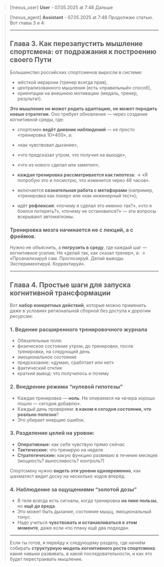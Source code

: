 >[!nexus_user] **User** - 07.05.2025 at 7:48
> Дальше
<!-- UID: bbb2190c-51d8-4b44-909b-9e4fbb06fac8 -->




>[!nexus_agent] **Assistant** - 07.05.2025 at 7:48
> Продолжаю статью. Вот главы 3 и 4:
> 
> ---
> 
> ## **Глава 3. Как перезапустить мышление спортсмена: от подражания к построению своего Пути**
> 
> Большинство российских спортсменов выросли в системе:
> - жёсткой иерархии (тренер всегда прав), 
> - централизованного мышления (есть «правильный» способ), 
> - ориентации на внешнюю мотивацию (медаль, тренер, результат). 
> 
> **Это мышление не может родить адаптацию, не может породить новые стратегии.** 
> Оно требует обновления — через создание когнитивной среды, где:
> 
> - спортсмен **ведёт дневник наблюдений** — не просто «тренировка 10×400», а:
>  - «как чувствовал дыхание», 
>  - «что предсказал утром, что получил на выходе», 
>  - «что из нового сделал или заметил»; 
> 
> - **каждая тренировка рассматривается как гипотеза**: 
>  → «Я попробую это и посмотрю, что изменится через 48 часов». 
> 
> - включается **сознательная работа с метафорами** (например, «тренировка как покер» или «как инженерный тест»); 
> 
> - идёт **рефлексия**: «почему я сделал это именно так?», «что я боялся потерять?», «почему не остановился?» — эти вопросы вскрывают автоматизмы.
> 
> ### **Тренировка мозга начинается не с лекций, а с фреймов.**
> 
> Нужно не объяснить, а **погрузить в среду**, где каждый шаг — когнитивное усилие. Не «делай так, как сказал тренер», а: 
> → «Проанализируй сам. Прогнозируй. Делай выводы. Экспериментируй. Корректируй».
> 
> ---
> 
> ## **Глава 4. Простые шаги для запуска когнитивной трансформации**
> 
> Вот **набор конкретных действий**, которые можно применить даже в условиях региональной сборной без доступа к дорогим ресурсам:
> 
> ### 1. **Ведение расширенного тренировочного журнала**
> - Обязательные поля:
>  - физическое состояние утром, до тренировки, после тренировки, на следующий день 
>  - эмоциональное состояние 
>  - предсказание: «думаю, сработает или нет» 
>  - фактический отклик 
>  - краткий вывод: что получилось и почему 
> 
> ### 2. **Внедрение режима “нулевой гипотезы”**
> - Каждая тренировка — **ноль**. Не опираемся на «вчера хорошо пошло — сегодня добавлю». 
> - Каждый день проверяем: **в каком я сегодня состоянии, что реально полезно**? 
> - Это убирает инерцию ошибок.
> 
> ### 3. **Разделение целей на уровни:**
> - **Оперативные:** как себя чувствую прямо сейчас 
> - **Тактические:** что тренирую на неделе 
> - **Стратегические:** какую функцию развиваю в течение месяцев (мощность? выносливость? контроль?)
> 
> Спортсмену нужно **видеть эти уровни одновременно**, как шахматист видит доску на несколько ходов вперёд.
> 
> ### 4. **Наблюдение за ощущениями “золотой дозы”**
> - В теле всегда есть сигналы, когда тренировка **на пике пользы**, но **ещё до вреда**. 
> - Это может быть дыхание, состояние мышц, эмоциональный тонус. 
> - Надо учиться **чувствовать и останавливаться в этом моменте**, даже если «по плану ещё два подхода». 
> 
> ---
> 
> Если ты готов, я перейду к следующему разделу, где начнём собирать **структурную модель когнитивного роста спортсмена**: какие навыки развивать, в какой последовательности, и как это будет перестраивать мышление.
<!-- UID: 248ec04c-c469-4121-8210-4078ab7064ed -->